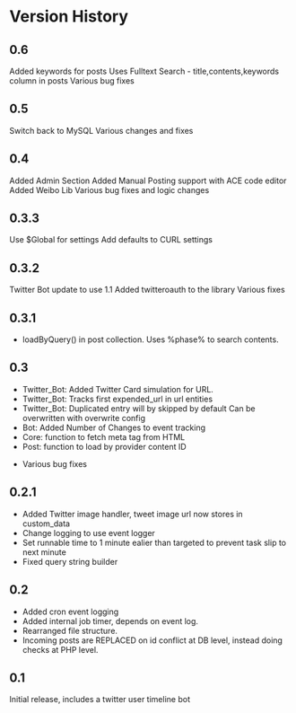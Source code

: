 Version History
===============

0.6
-------------------
Added keywords for posts
Uses Fulltext Search - title,contents,keywords column in posts
Various bug fixes

0.5
-----
Switch back to MySQL
Various changes and fixes

0.4
-----
Added Admin Section
Added Manual Posting support with ACE code editor
Added Weibo Lib
Various bug fixes and logic changes


0.3.3
-----
Use $Global for settings
Add defaults to CURL settings

0.3.2
-----
Twitter Bot update to use 1.1
Added twitteroauth to the library
Various fixes

0.3.1
-----
+ loadByQuery() in post collection. Uses %phase% to search contents.

0.3
-----
+ Twitter_Bot: Added Twitter Card simulation for URL.
+ Twitter_Bot: Tracks first expended_url in url entities
+ Twitter_Bot: Duplicated entry will by skipped by default
     Can be overwritten with overwrite config
+ Bot: Added Number of Changes to event tracking
+ Core: function to fetch meta tag from HTML
+ Post: function to load by provider content ID
* Various bug fixes


0.2.1
-----
+ Added Twitter image handler, tweet image url now stores in custom_data
+ Change logging to use event logger
+ Set runnable time to 1 minute ealier than targeted to prevent task slip to next minute
+ Fixed query string builder


0.2
---
+ Added cron event logging
+ Added internal job timer, depends on event log.
+ Rearranged file structure.
+ Incoming posts are REPLACED on id conflict at DB level, instead doing checks at PHP level.


0.1
---
Initial release, includes a twitter user timeline bot
